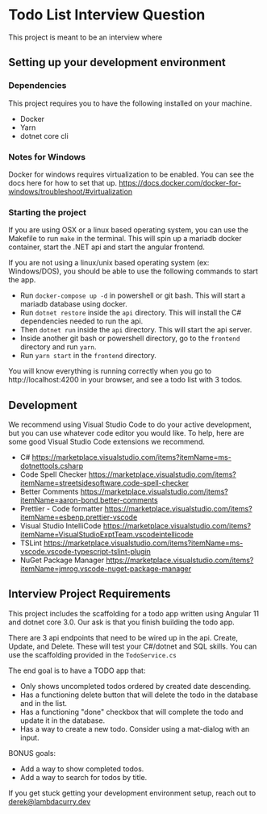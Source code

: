 # Todo List Interview Question

This project is meant to be an interview where

## Setting up your development environment

### Dependencies

This project requires you to have the following installed on your machine.

- Docker
- Yarn
- dotnet core cli

### Notes for Windows

Docker for windows requires virtualization to be enabled. You can see the docs here for how to set that up. https://docs.docker.com/docker-for-windows/troubleshoot/#virtualization

### Starting the project

If you are using OSX or a linux based operating system, you can use the Makefile to run `make` in the terminal. This will spin up a mariadb docker container, start the .NET api and start the angular frontend.

If you are not using a linux/unix based operating system (ex: Windows/DOS), you should be able to use the following commands to start the app.

- Run `docker-compose up -d` in powershell or git bash. This will start a mariadb database using docker.
- Run `dotnet restore` inside the `api` directory. This will install the C# dependencies needed to run the api.
- Then `dotnet run` inside the `api` directory. This will start the api server.
- Inside another git bash or powershell directory, go to the `frontend` directory and run `yarn`.
- Run `yarn start` in the `frontend` directory.

You will know everything is running correctly when you go to http://localhost:4200 in your browser, and see a todo list with 3 todos.

## Development

We recommend using Visual Studio Code to do your active development, but you can use whatever code editor you would like. To help, here are some good Visual Studio Code extensions we recommend.

- C# https://marketplace.visualstudio.com/items?itemName=ms-dotnettools.csharp
- Code Spell Checker https://marketplace.visualstudio.com/items?itemName=streetsidesoftware.code-spell-checker
- Better Comments https://marketplace.visualstudio.com/items?itemName=aaron-bond.better-comments
- Prettier - Code formatter https://marketplace.visualstudio.com/items?itemName=esbenp.prettier-vscode
- Visual Studio IntelliCode https://marketplace.visualstudio.com/items?itemName=VisualStudioExptTeam.vscodeintellicode
- TSLint https://marketplace.visualstudio.com/items?itemName=ms-vscode.vscode-typescript-tslint-plugin
- NuGet Package Manager https://marketplace.visualstudio.com/items?itemName=jmrog.vscode-nuget-package-manager

## Interview Project Requirements

This project includes the scaffolding for a todo app written using Angular 11 and dotnet core 3.0. Our ask is that you finish building the todo app.

There are 3 api endpoints that need to be wired up in the api. Create, Update, and Delete. These will test your C#/dotnet and SQL skills. You can use the scaffolding provided in the `TodoService.cs`

The end goal is to have a TODO app that:

- Only shows uncompleted todos ordered by created date descending.
- Has a functioning delete button that will delete the todo in the database and in the list.
- Has a functioning "done" checkbox that will complete the todo and update it in the database.
- Has a way to create a new todo. Consider using a mat-dialog with an input.

BONUS goals:

- Add a way to show completed todos.
- Add a way to search for todos by title.

If you get stuck getting your development environment setup, reach out to derek@lambdacurry.dev

